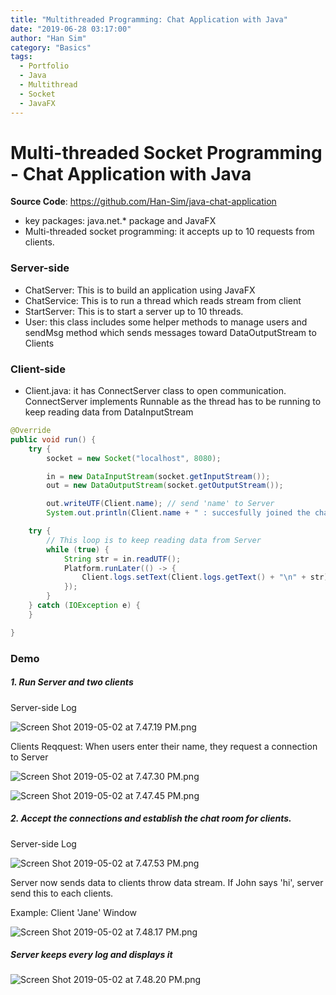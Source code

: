 ```yaml
---
title: "Multithreaded Programming: Chat Application with Java"
date: "2019-06-28 03:17:00"
author: "Han Sim"
category: "Basics"
tags:
  - Portfolio
  - Java
  - Multithread
  - Socket
  - JavaFX
---
```


# Multi-threaded Socket Programming - Chat Application with Java

**Source Code**: https://github.com/Han-Sim/java-chat-application

- key packages: java.net.\* package and JavaFX
- Multi-threaded socket programming: it accepts up to 10 requests from clients.

### Server-side

- ChatServer: This is to build an application using JavaFX
- ChatService: This is to run a thread which reads stream from client
- StartServer: This is to start a server up to 10 threads.
- User: this class includes some helper methods to manage users and sendMsg method which sends messages toward DataOutputStream to Clients

### Client-side

- Client.java: it has ConnectServer class to open communication. ConnectServer implements Runnable as the thread has to be running to keep reading data from DataInputStream

```Java
@Override
public void run() {
    try {
        socket = new Socket("localhost", 8080);

        in = new DataInputStream(socket.getInputStream());
        out = new DataOutputStream(socket.getOutputStream());

        out.writeUTF(Client.name); // send 'name' to Server
        System.out.println(Client.name + " : succesfully joined the chat room: ");

    try {
        // This loop is to keep reading data from Server
        while (true) {
            String str = in.readUTF();
            Platform.runLater(() -> {
                Client.logs.setText(Client.logs.getText() + "\n" + str);
            });
        }
    } catch (IOException e) {
    }

}
```

### Demo

##### 1. Run Server and two clients

Server-side Log

![Screen Shot 2019-05-02 at 7.47.19 PM.png](https://i.loli.net/2019/05/03/5ccb8596226b7.png)

Clients Reqquest: When users enter their name, they request a connection to Server

![Screen Shot 2019-05-02 at 7.47.30 PM.png](https://i.loli.net/2019/05/03/5ccb85dca5c47.png)

![Screen Shot 2019-05-02 at 7.47.45 PM.png](https://i.loli.net/2019/05/03/5ccb8615d7c5b.png)

##### 2. Accept the connections and establish the chat room for clients.

Server-side Log

![Screen Shot 2019-05-02 at 7.47.53 PM.png](https://i.loli.net/2019/05/03/5ccb86203ac56.png)

Server now sends data to clients throw data stream. If John says 'hi', server send this to each clients.

Example: Client 'Jane' Window

![Screen Shot 2019-05-02 at 7.48.17 PM.png](https://i.loli.net/2019/05/03/5ccb86df0637a.png)

##### Server keeps every log and displays it

![Screen Shot 2019-05-02 at 7.48.20 PM.png](https://i.loli.net/2019/05/03/5ccb870374d5c.png)
